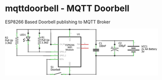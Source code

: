 # mqttdoorbell - MQTT Doorbell

ESP8266 Based Doorbell publishing to MQTT Broker

![Circuit Diagram](img/circuit.png)

